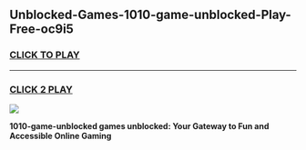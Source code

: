 
## Unblocked-Games-1010-game-unblocked-Play-Free-oc9i5
<h3>
<a href="https://premium76.site?title=1010-game-unblocked&ref=17A">CLICK TO PLAY</a></h3>
<hr>

<h3>
<a href="https://premium76.site?title=1010-game-unblocked&ref=17A">CLICK 2 PLAY</a>
  
</h3>

<a href="https://premium76.site?title=1010-game-unblocked&ref=17A"><img src="https://clearcache.store/games.png"></a>


**1010-game-unblocked games unblocked: Your Gateway to Fun and Accessible Online Gaming**

